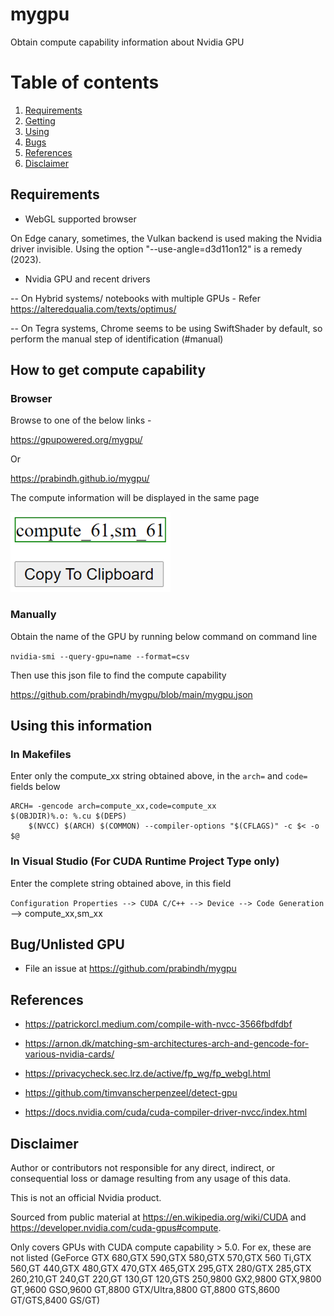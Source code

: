 # mygpu

Obtain compute capability information about Nvidia GPU

# Table of contents
1. [Requirements](#reqs)
2. [Getting](#howto)
3. [Using](#usage)
4. [Bugs](#unlisted)
5. [References](#references)
6. [Disclaimer](#disclaimer)

## Requirements <a name="reqs"></a>

- WebGL supported browser

On Edge canary, sometimes, the Vulkan backend is used making the Nvidia driver invisible. Using the option "--use-angle=d3d11on12" is a remedy (2023).

- Nvidia GPU and recent drivers

-- On Hybrid systems/ notebooks with multiple GPUs - Refer https://alteredqualia.com/texts/optimus/ 

-- On Tegra systems, Chrome seems to be using SwiftShader by default, so perform the manual step of identification (#manual)


## How to get compute capability <a name="howto"></a>

### Browser <a name="browser"></a>

Browse to one of the below links - 

https://gpupowered.org/mygpu/

Or 

https://prabindh.github.io/mygpu/

The compute information will be displayed in the same page

![Screenshot](./mygpu.png)

### Manually <a name="manual"></a>

Obtain the name of the GPU by running below command on command line

`nvidia-smi --query-gpu=name --format=csv`

Then use this json file to find the compute capability

https://github.com/prabindh/mygpu/blob/main/mygpu.json

## Using this information <a name="usage"></a>

### In Makefiles <a name="makefiles"></a>

Enter only the compute_xx string obtained above, in the `arch=` and `code=` fields below

````
ARCH= -gencode arch=compute_xx,code=compute_xx
$(OBJDIR)%.o: %.cu $(DEPS)
    $(NVCC) $(ARCH) $(COMMON) --compiler-options "$(CFLAGS)" -c $< -o $@
````

### In Visual Studio (For CUDA Runtime Project Type only) <a name="vstudio"></a>

Enter the complete string obtained above, in this field

`Configuration Properties --> CUDA C/C++ --> Device --> Code Generation` --> compute_xx,sm_xx

## Bug/Unlisted GPU <a name="unlisted"></a>

- File an issue at https://github.com/prabindh/mygpu

## References <a name="references"></a>

- https://patrickorcl.medium.com/compile-with-nvcc-3566fbdfdbf

- https://arnon.dk/matching-sm-architectures-arch-and-gencode-for-various-nvidia-cards/

- https://privacycheck.sec.lrz.de/active/fp_wg/fp_webgl.html

- https://github.com/timvanscherpenzeel/detect-gpu

- https://docs.nvidia.com/cuda/cuda-compiler-driver-nvcc/index.html

## Disclaimer <a name="disclaimer"></a>

Author or contributors not responsible for any direct, indirect, or consequential loss or damage resulting from any usage of this data. 

This is not an official Nvidia product.

Sourced from public material at https://en.wikipedia.org/wiki/CUDA and https://developer.nvidia.com/cuda-gpus#compute. 

Only covers GPUs with CUDA compute capability > 5.0. For ex, these are not listed (GeForce GTX 680,GTX 590,GTX 580,GTX 570,GTX 560 Ti,GTX 560,GT 440,GTX 480,GTX 470,GTX 465,GTX 295,GTX 280/GTX 285,GTX 260,210,GT 240,GT 220,GT 130,GT 120,GTS 250,9800 GX2,9800 GTX,9800 GT,9600 GSO,9600 GT,8800 GTX/Ultra,8800 GT,8800 GTS,8600 GT/GTS,8400 GS/GT)